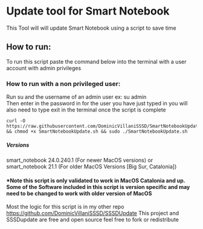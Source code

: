 # Update tool for Smart Notebook 
This Tool will will update Smart Notebook using a script to save time 
## How to run:
To run this script paste the command below into the terminal with a user account with admin privileges  
### How to run with a non privileged user:
Run su and the username of an admin user ex: su admin  
Then enter in the password in for the user you have just typed in
you will also need to type exit in the terminal once the script is complete 

```
curl -O https://raw.githubusercontent.com/DominicVillaniSSSD/SmartNotebookUpdate/test/SmartNotebookUpdate.sh && chmod +x SmartNotebookUpdate.sh && sudo ./SmartNotebookUpdate.sh
```
##### Versions 
smart_notebook 24.0.240.1 (For newer MacOS versions) or  
smart_notebook 21.1 (For older MacOS Versions [Big Sur, Catalonia])  

#### *Note this script is only validated to work in MacOS Catalonia and up. Some of the Software included in this script is version specific and may need to be changed to work with older version of MacOS  

Most the logic for this script is in my other repo https://github.com/DominicVillaniSSSD/SSSDUpdate
This project and SSSDupdate are free and open source feel free to fork or redistribute
